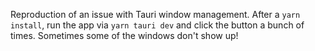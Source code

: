 Reproduction of an issue with Tauri window management. After a `yarn install`, run the app via `yarn tauri dev` and click the button a bunch of times. Sometimes some of the windows don't show up!
